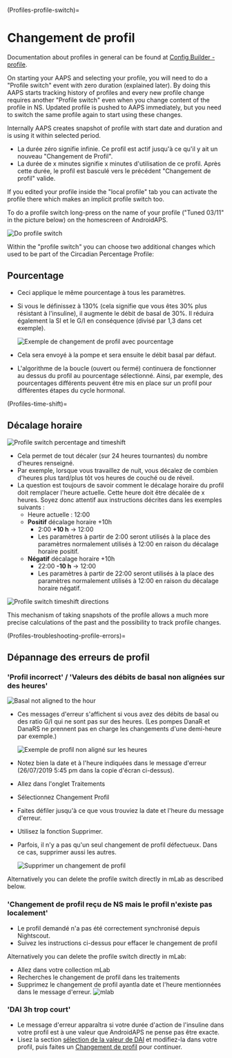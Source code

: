 (Profiles-profile-switch)=

# Changement de profil

Documentation about profiles in general can be found at [Config Builder - profile](Config-Builder-profile).

On starting your AAPS and selecting your profile, you will need to do a "Profile switch" event with zero duration (explained later). By doing this AAPS starts tracking history of profiles and every new profile change requires another "Profile switch" even when you change content of the profile in NS. Updated profile is pushed to AAPS immediately, but you need to switch the same profile again to start using these changes.

Internally AAPS creates snapshot of profile with start date and duration and is using it within selected period.

* La durée zéro signifie infinie. Ce profil est actif jusqu'à ce qu'il y ait un nouveau "Changement de Profil".
* La durée de x minutes signifie x minutes d'utilisation de ce profil. Après cette durée, le profil est basculé vers le précédent "Changement de profil" valide.

If you edited your profile inside the "local profile" tab you can activate the profile there which makes an implicit profile switch too.

To do a profile switch long-press on the name of your profile ("Tuned 03/11" in the picture below) on the homescreen of AndroidAPS.

![Do profile switch](../images/ProfileSwitch_HowTo.png)

Within the "profile switch" you can choose two additional changes which used to be part of the Circadian Percentage Profile:

## Pourcentage

* Ceci applique le même pourcentage à tous les paramètres. 
* Si vous le définissez à 130% (cela signifie que vous êtes 30% plus résistant à l'insuline), il augmente le débit de basal de 30%. Il réduira également la SI et le G/I en conséquence (divisé par 1,3 dans cet exemple).
  
  ![Exemple de changement de profil avec pourcentage](../images/ProfileSwitchPercentage.png)

* Cela sera envoyé à la pompe et sera ensuite le débit basal par défaut.

* L'algorithme de la boucle (ouvert ou fermé) continuera de fonctionner au dessus du profil au pourcentage sélectionné. Ainsi, par exemple, des pourcentages différents peuvent être mis en place sur un profil pour différentes étapes du cycle hormonal.

(Profiles-time-shift)=

## Décalage horaire

![Profile switch percentage and timeshift](../images/ProfileSwitchTimeShift2.png)

* Cela permet de tout décaler (sur 24 heures tournantes) du nombre d'heures renseigné. 
* Par exemple, lorsque vous travaillez de nuit, vous décalez de combien d'heures plus tard/plus tôt vos heures de couché ou de réveil.
* La question est toujours de savoir comment le décalage horaire du profil doit remplacer l'heure actuelle. Cette heure doit être décalée de x heures. Soyez donc attentif aux instructions décrites dans les exemples suivants : 
  * Heure actuelle : 12:00
  * **Positif** décalage horaire +10h 
    * 2:00 **+10 h** -> 12:00
    * Les paramètres à partir de 2:00 seront utilisés à la place des paramètres normalement utilisés à 12:00 en raison du décalage horaire positif.
  * **Négatif** décalage horaire +10h 
    * 22:00 **-10 h** -> 12:00
    * Les paramètres à partir de 22:00 seront utilisés à la place des paramètres normalement utilisés à 12:00 en raison du décalage horaire négatif.

![Profile switch timeshift directions](../images/ProfileSwitch_PlusMinus2.png)

This mechanism of taking snapshots of the profile allows a much more precise calculations of the past and the possibility to track profile changes.

(Profiles-troubleshooting-profile-errors)=

## Dépannage des erreurs de profil

### 'Profil incorrect' / 'Valeurs des débits de basal non alignées sur des heures'

![Basal not aligned to the hour](../images/BasalNotAlignedToHours2.png)

* Ces messages d'erreur s'affichent si vous avez des débits de basal ou des ratio G/I qui ne sont pas sur des heures. (Les pompes DanaR et DanaRS ne prennent pas en charge les changements d'une demi-heure par exemple.)
  
  ![Exemple de profil non aligné sur les heures](../images/ProfileNotAlignedToHours.png)

* Notez bien la date et à l'heure indiquées dans le message d'erreur (26/07/2019 5:45 pm dans la copie d'écran ci-dessus).

* Allez dans l'onglet Traitements
* Sélectionnez Changement Profil
* Faites défiler jusqu'à ce que vous trouviez la date et l'heure du message d'erreur.
* Utilisez la fonction Supprimer.
* Parfois, il n'y a pas qu'un seul changement de profil défectueux. Dans ce cas, supprimer aussi les autres.
  
  ![Supprimer un changement de profil](../images/PSRemove.png)

Alternatively you can delete the profile switch directly in mLab as described below.

### 'Changement de profil reçu de NS mais le profil n'existe pas localement'

* Le profil demandé n'a pas été correctement synchronisé depuis Nightscout.
* Suivez les instructions ci-dessus pour effacer le changement de profil

Alternatively you can delete the profile switch directly in mLab:

* Allez dans votre collection mLab
* Recherches le changement de profil dans les traitements
* Supprimez le changement de profil ayantla date et l'heure mentionnées dans le message d'erreur. ![mlab](../images/mLabDeletePS.png)

### 'DAI 3h trop court'

* Le message d'erreur apparaîtra si votre durée d'action de l'insuline dans votre profil est à une valeur que AndroidAPS ne pense pas être exacte. 
* Lisez la section [sélection de la valeur de DAI](https://www.diabettech.com/insulin/why-we-are-regularly-wrong-in-the-duration-of-insulin-action-dia-times-we-use-and-why-it-matters/) et modifiez-la dans votre profil, puis faites un [Changement de profil](../Usage/Profiles) pour continuer.